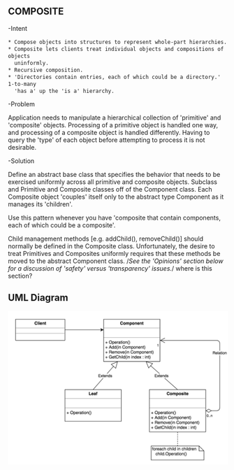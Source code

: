 COMPOSITE
---------
    
-Intent

    * Compose objects into structures to represent whole-part hierarchies.
    * Composite lets clients treat individual objects and compositions of objects
      uninformly.
    * Recursive composition.
    * 'Directories contain entries, each of which could be a directory.' 1-to-many
      'has a' up the 'is a' hierarchy.  
    
-Problem

   Application needs to manipulate a hierarchical collection of 'primitive' and
   'composite' objects. Processing of a primitive object is handled one way, and
   processing of a composite object is handled differently. Having to query the 
   'type' of each object before attempting to process it is not desirable. 
    
-Solution

   Define an abstract base class that specifies the behavior that needs to be exercised
   uniformly across all primitive and composite objects. Subclass and Primitive and
   Composite classes off of the Component class. Each Composite object 'couples' itself
   only to the abstract type Component as it manages its 'children'.
    
   Use this pattern whenever you have 'composite that contain components, each of
   which could be a composite'.
    
   Child management methods [e.g. addChild(), removeChild()] should normally be
   defined in the Composite class. Unfortunately, the desire to treat Primitives
   and Composites uniformly requires that these methods be moved to the abstract 
   Component class. /*See the 'Opinions' section below for a discussion of 'safety'
   versus 'transparency' issues.*/ where is this section?
   
UML Diagram
-----------

![](../screenshots/composite.png)   
       